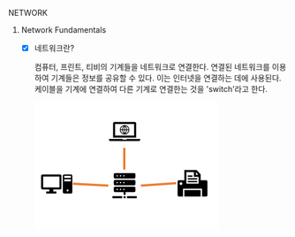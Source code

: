 NETWORK

1. Network Fundamentals
  
    - [x] 네트워크란?
        
        컴퓨터, 프린트, 티비의 기계들을 네트워크로 연결한다. 연결된 네트워크를 이용하여 기계들은 정보를 공유할 수 있다. 이는 인터넷을 연결하는 데에 사용된다.
        케이블을 기계에 연결하여 다른 기계로 연결한는 것을 'switch'라고 한다.
        
        ![switch](./switch.png)
